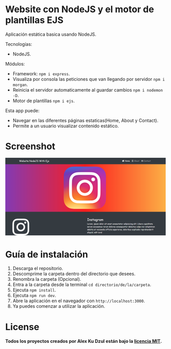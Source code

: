# Website con NodeJS y el motor de plantillas EJS
Aplicación estática basica usando NodeJS.

Tecnologías:
- NodeJS.

Módulos:
- Framework: `npm i express`.
- Visualiza por consola las peticiones que van llegando por servidor `npm i morgan`.
- Reinicia el servidor automaticamente al guardar cambios `npm i nodemon -D`.
- Motor de plantillas `npm i ejs`.

Esta app puede:
- Navegar en las diferentes páginas estaticas(Home, About y Contact).
- Permite a un usuario visualizar contenido estático.

# Screenshot
![](screenshot.png)

# Guía de instalación
1. Descarga el repositorio.
2. Descomprime la carpeta dentro del directorio que desees.
3. Renombra la carpeta (Opcional).
4. Entra a la carpeta desde la terminal `cd directorio/de/la/carpeta`.
8. Ejecuta `npm install`.
9. Ejecuta `npm run dev`.
10. Abre la aplicación en el navegador con `http://localhost:3000`.
11. Ya puedes comenzar a utilizar la aplicación.

# License

#### Todos los proyectos creados por Alex Ku Dzul están bajo la [licencia MIT](https://opensource.org/licenses/MIT).